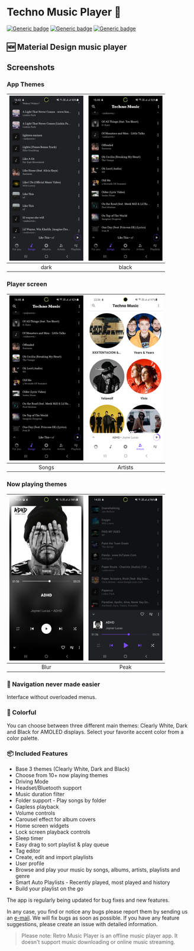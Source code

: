 # Techno Music Player 🎵

[![Generic badge](https://img.shields.io/badge/Platform-Android-green.svg)](https://github.com/himank10/Musicx)
[![Generic badge](https://img.shields.io/badge/minSdkVersion-21-green.svg)](https://github.com/himank10/Musicx)
[![Generic badge](https://img.shields.io/badge/Download-Google_Play-green.svg)]()

## 🆕 Material Design music player 

## Screenshots
### App Themes
| <img src="https://github.com/himank10/Musicx/blob/master/screenshots/Screenshot_20210304-164242_Techno%20Music.jpg?raw=true" width="200"/> | <img src="https://github.com/himank10/Musicx/blob/master/screenshots/Screenshot_20210304-164815_Techno%20Music.jpg?raw=true" width="200"/> |
|:---:|:---:|
| dark | black|

### Player screen
| <img src="https://github.com/himank10/Musicx/blob/master/screenshots/Screenshot_20210304-164815_Techno%20Music.jpg?raw=true" width="200"/>| <img src="https://github.com/himank10/Musicx/blob/master/screenshots/Screenshot_20210225-220641_Techno%20Music.jpg?raw=true" width="200"/>|
|:---:|:---:|
| Songs | Artists |

### Now playing themes

|   <img src="https://github.com/himank10/Musicx/blob/master/screenshots/Screenshot_20210303-142632_Techno%20Music.jpg?raw=true" width="200"/>|     <img src="https://github.com/himank10/Musicx/blob/master/screenshots/Screenshot_20210303-143550_Techno%20Music.jpg?raw=true" width="200"/>	|
|:-----:	|:-----:	|
| Blur | Peak 	|

### 🧭 Navigation never made easier 
Interface without overloaded menus.

### 🎨 Colorful
You can choose between three different main themes: Clearly White,
Dark and Black for AMOLED displays. Select your favorite accent
color from a color palette.

### 📦 Included Features
-  Base 3 themes (Clearly White, Dark and Black)
-  Choose from 10+ now playing themes
-  Driving Mode
-  Headset/Bluetooth support
-  Music duration filter
-  Folder support - Play songs by folder
-  Gapless playback
-  Volume controls
-  Carousel effect for album covers
-  Home screen widgets
-  Lock screen playback controls
-  Sleep timer
-  Easy drag to sort playlist & play queue
-  Tag editor
-  Create, edit and import playlists
-  User profile
-  Browse and play your music by songs, albums, artists, playlists and
  genre
-  Smart Auto Playlists - Recently played, most played and history
-  Build your playlist on the go

 The app is regularly being updated for bug fixes and new features.
 
In any case, you find or notice any bugs please report them by
sending us an [e-mail](mailto:himankkapahi123@gmail.com). We will fix bugs as soon as
possible.
If you have any feature suggestions, please create an issue with detailed information.


>Please note: Retro Music Player is an offline music player app. It
>doesn't support music downloading or online music streaming.

